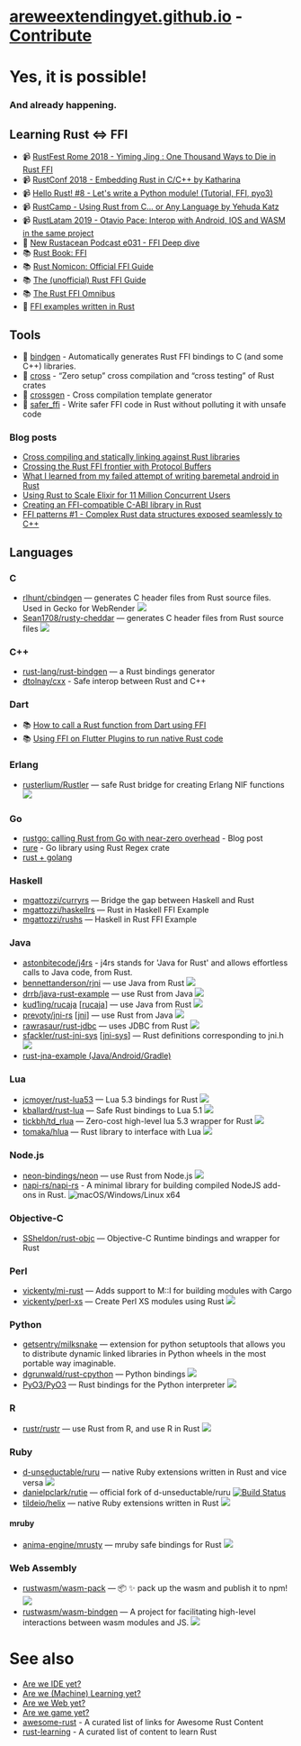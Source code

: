 # [areweextendingyet.github.io](https://areweextendingyet.github.io) - [Contribute](https://github.com/areweextendingyet/areweextendingyet.github.io/)

# Yes, it is possible!
### And already happening.

## Learning Rust <=> FFI

- 📹 [RustFest Rome 2018 - Yiming Jing : One Thousand Ways to Die in Rust FFI](https://www.youtube.com/watch?v=kGj-Fxg5txQ)
- 📹 [RustConf 2018 - Embedding Rust in C/C++ by Katharina](https://www.youtube.com/watch?v=x9acx2zgx4Q)
- 📹 [Hello Rust! #8 - Let's write a Python module! (Tutorial, FFI, pyo3)](https://www.youtube.com/watch?v=D9r__qxtRMQ)
- 📹 [RustCamp - Using Rust from C... or Any Language by Yehuda Katz](https://www.youtube.com/watch?v=GktVBv76fe0)
- 📹 [RustLatam 2019 - Otavio Pace: Interop with Android, IOS and WASM in the same project](https://www.youtube.com/watch?v=W-HUyTwV4LA)
- 🎼 [New Rustacean Podcast e031 - FFI Deep dive](https://newrustacean.com/show_notes/e031/index.html)
- 📚 [Rust Book: FFI](https://doc.rust-lang.org/book/ffi.html)
- 📚 [Rust Nomicon: Official FFI Guide](https://doc.rust-lang.org/nomicon/ffi.html)
- 📚 [The (unofficial) Rust FFI Guide](https://michael-f-bryan.github.io/rust-ffi-guide/overview.html)
- 📚 [The Rust FFI Omnibus](http://jakegoulding.com/rust-ffi-omnibus/)
- 📝 [FFI examples written in Rust](https://github.com/alexcrichton/rust-ffi-examples)

## Tools

- 🔧 [bindgen](https://rust-lang.github.io/rust-bindgen/) - Automatically generates Rust FFI bindings to C (and some C++) libraries.
- 🔧 [cross](https://github.com/rust-embedded/cross) - “Zero setup” cross compilation and “cross testing” of Rust crates 
- 🔧 [crossgen](https://github.com/yoshuawuyts/crossgen) - Cross compilation template generator
- 🔧 [safer_ffi](https://github.com/getditto/safer_ffi) - Write safer FFI code in Rust without polluting it with unsafe code 

### Blog posts

- [Cross compiling and statically linking against Rust libraries](https://medium.com/csis-techblog/cross-compiling-and-statically-linking-against-rust-libraries-2c02ee2c01af)
- [Crossing the Rust FFI frontier with Protocol Buffers](https://hacks.mozilla.org/2019/04/crossing-the-rust-ffi-frontier-with-protocol-buffers/)
- [What I learned from my failed attempt of writing baremetal android in Rust](https://onatm.dev/2019/04/22/what-i-learned-from-my-failed-attempt-of-writing-baremetal-android-in-rust/)
- [Using Rust to Scale Elixir for 11 Million Concurrent Users](https://blog.discordapp.com/using-rust-to-scale-elixir-for-11-million-concurrent-users-c6f19fc029d3)
- [Creating an FFI-compatible C-ABI library in Rust](https://dev.to/verkkokauppacom/creating-an-ffi-compatible-c-abi-library-in-rust-5dji)
- [FFI patterns #1 - Complex Rust data structures exposed seamlessly to C++](https://crisal.io/words/2020/02/28/C++-rust-ffi-patterns-1-complex-data-structures.html)

## Languages

### C
  * [rlhunt/cbindgen](https://github.com/eqrion/cbindgen) — generates C header files from Rust source files. Used in Gecko for WebRender [<img src="https://api.travis-ci.org/eqrion/cbindgen.svg?branch=master">](https://travis-ci.org/eqrion/cbindgen)
  * [Sean1708/rusty-cheddar](https://github.com/Sean1708/rusty-cheddar) — generates C header files from Rust source files [<img src="https://api.travis-ci.org/Sean1708/rusty-cheddar.svg?branch=master">](https://travis-ci.org/Sean1708/rusty-cheddar)

### C++
  * [rust-lang/rust-bindgen](https://github.com/rust-lang/rust-bindgen) — a Rust bindings generator
  * [dtolnay/cxx](https://github.com/dtolnay/cxx) - Safe interop between Rust and C++ 

### Dart
 * 📚 [How to call a Rust function from Dart using FFI](https://itnext.io/how-to-call-a-rust-function-from-dart-using-ffi-f48f3ea3af2c)
 * 📚 [Using FFI on Flutter Plugins to run native Rust code](https://medium.com/flutter-community/using-ffi-on-flutter-plugins-to-run-native-rust-code-d64c0f14f9c2)

### Erlang
  * [rusterlium/Rustler](https://github.com/rusterlium/rustler) — safe Rust bridge for creating Erlang NIF functions [<img src="https://api.travis-ci.org/rusterlium/rustler.svg?branch=master">](https://travis-ci.org/rusterlium/rustler)

### Go
  * [rustgo: calling Rust from Go with near-zero overhead](https://blog.filippo.io/rustgo/) - Blog post
  * [rure](https://github.com/BurntSushi/rure-go) - Go library using Rust Regex crate
  * [rust + golang](https://github.com/medimatrix/rust-plus-golang)

### Haskell
  * [mgattozzi/curryrs](https://github.com/mgattozzi/curryrs) — Bridge the gap between Haskell and Rust
  * [mgattozzi/haskellrs](https://github.com/mgattozzi/haskellrs) — Rust in Haskell FFI Example
  * [mgattozzi/rushs](https://github.com/mgattozzi/rushs) — Haskell in Rust FFI Example

### Java
  * [astonbitecode/j4rs](https://github.com/astonbitecode/j4rs) - j4rs stands for 'Java for Rust' and allows effortless calls to Java code, from Rust.
  * [bennettanderson/rjni](https://github.com/benanders/rjni) — use Java from Rust [<img src="https://api.travis-ci.org/bennettanderson/rjni.svg?branch=master">](https://travis-ci.org/GravityScore/RustJNI)
  * [drrb/java-rust-example](https://github.com/drrb/java-rust-example) — use Rust from Java [<img src="https://api.travis-ci.org/drrb/java-rust-example.svg?branch=master">](https://travis-ci.org/drrb/java-rust-example)
  * [kud1ing/rucaja](https://github.com/kud1ing/rucaja) [[rucaja](https://crates.io/crates/rucaja)] — use Java from Rust [<img src="https://api.travis-ci.org/kud1ing/rucaja.svg?branch=master">](https://travis-ci.org/kud1ing/rucaja)
  * [prevoty/jni-rs](https://github.com/jni-rs/jni-rs) [[jni](https://crates.io/crates/jni)] — use Rust from Java [<img src="https://api.travis-ci.org/prevoty/jni-rs.svg?branch=master">](https://travis-ci.org/prevoty/jni-rs)
  * [rawrasaur/rust-jdbc](https://github.com/rawrasaur/rust-jdbc) — uses JDBC from Rust [<img src="https://api.travis-ci.org/rawrasaur/rust-jdbc.svg?branch=master">](https://travis-ci.org/rawrasaur/rust-jdbc)
  * [sfackler/rust-jni-sys](https://github.com/sfackler/rust-jni-sys) [[jni-sys](https://crates.io/crates/jni-sys)] — Rust definitions corresponding to jni.h [<img src="https://api.travis-ci.org/sfackler/rust-jni-sys.svg?branch=master">](https://travis-ci.org/sfackler/rust-jni-sys)
  * [rust-jna-example (Java/Android/Gradle)](https://github.com/bltavares/rust-over-jna-example)

### Lua
  * [jcmoyer/rust-lua53](https://github.com/jcmoyer/rust-lua53) — Lua 5.3 bindings for Rust [<img src="https://api.travis-ci.org/jcmoyer/rust-lua53.svg?branch=master">](https://travis-ci.org/jcmoyer/rust-lua53)
  * [kballard/rust-lua](https://github.com/kballard/rust-lua) — Safe Rust bindings to Lua 5.1 [<img src="https://api.travis-ci.org/kballard/rust-lua.svg">](https://travis-ci.org/kballard/rust-lua)
  * [tickbh/td_rlua](https://github.com/tickbh/td_rlua) — Zero-cost high-level lua 5.3 wrapper for Rust [<img src="https://api.travis-ci.org/tickbh/td_rlua.svg?branch=master">](https://travis-ci.org/tickbh/td_rlua)
  * [tomaka/hlua](https://github.com/tomaka/hlua) — Rust library to interface with Lua [<img src="https://api.travis-ci.org/tomaka/hlua.svg?branch=master">](https://travis-ci.org/tomaka/hlua)

### Node.js
  * [neon-bindings/neon](https://github.com/neon-bindings/neon) — use Rust from Node.js [<img src="https://api.travis-ci.org/neon-bindings/neon.svg?branch=master">](https://travis-ci.org/neon-bindings/neon)
  * [napi-rs/napi-rs](https://github.com/napi-rs/napi-rs) - A minimal library for building compiled NodeJS add-ons in Rust. ![macOS/Windows/Linux x64](https://github.com/napi-rs/napi-rs/workflows/macOS/Windows/Linux%20x64/badge.svg)

### Objective-C
  * [SSheldon/rust-objc](https://github.com/SSheldon/rust-objc) — Objective-C Runtime bindings and wrapper for Rust

### Perl
  * [vickenty/mi-rust](https://github.com/vickenty/mi-rust) — Adds support to M::I for building modules with Cargo
  * [vickenty/perl-xs](https://github.com/vickenty/perl-xs) — Create Perl XS modules using Rust [<img src="https://api.travis-ci.org/vickenty/perl-xs.svg?branch=master">](https://travis-ci.org/vickenty/perl-xs)

### Python
  * [getsentry/milksnake](https://github.com/getsentry/milksnake) — extension for python setuptools that allows you to distribute dynamic linked libraries in Python wheels in the most portable way imaginable.
  * [dgrunwald/rust-cpython](https://github.com/dgrunwald/rust-cpython) — Python bindings [<img src="https://api.travis-ci.org/dgrunwald/rust-cpython.svg?branch=master">](https://travis-ci.org/dgrunwald/rust-cpython)
  * [PyO3/PyO3](https://github.com/PyO3/PyO3) — Rust bindings for the Python interpreter [<img src="https://api.travis-ci.org/PyO3/pyo3.svg?branch=master">](https://travis-ci.org/PyO3/pyo3)

### R
  * [rustr/rustr](https://github.com/rustr/rustr) — use Rust from R, and use R in Rust [<img src="https://api.travis-ci.org/rustr/rustr.svg?branch=master">](https://travis-ci.org/rustr/rustr)

### Ruby
  * [d-unseductable/ruru](https://github.com/d-unseductable/ruru) — native Ruby extensions written in Rust and vice versa [<img src="https://api.travis-ci.org/d-unseductable/ruru.svg?branch=master">](https://travis-ci.org/d-unseductable/ruru)
  * [danielpclark/rutie](https://github.com/danielpclark/rutie) — official fork of d-unseductable/ruru [![Build Status](https://travis-ci.org/danielpclark/rutie.svg?branch=master)](https://travis-ci.org/danielpclark/rutie)
  * [tildeio/helix](https://github.com/tildeio/helix) — native Ruby extensions written in Rust [<img src="https://api.travis-ci.org/tildeio/helix.svg?branch=master">](https://travis-ci.org/tildeio/helix)
#### mruby
  * [anima-engine/mrusty](https://github.com/anima-engine/mrusty) — mruby safe bindings for Rust [<img src="https://api.travis-ci.org/anima-engine/mrusty.svg?branch=master">](https://travis-ci.org/anima-engine/mrusty)

### Web Assembly
  * [rustwasm/wasm-pack](https://github.com/rustwasm/wasm-pack) — :package: :sparkles: pack up the wasm and publish it to npm! [<img src="https://api.travis-ci.org/rustwasm/wasm-pack.svg?branch=master">](https://travis-ci.org/rustwasm/wasm-packn)
  * [rustwasm/wasm-bindgen](https://github.com/rustwasm/wasm-bindgen) — A project for facilitating high-level interactions between wasm modules and JS. [<img src="https://api.travis-ci.org/rustwasm/wasm-bindgen.svg?branch=master">](https://travis-ci.org/rustwasm/wasm-bindgen)


# See also

  - [Are we IDE yet?](https://areweideyet.com/)
  - [Are we (Machine) Learning yet?](https://www.arewelearningyet.com/)
  - [Are we Web yet?](http://www.arewewebyet.org/)
  - [Are we game yet?](http://arewegameyet.com/)
  - [awesome-rust](https://github.com/rust-unofficial/awesome-rust) - A curated list of links for Awesome Rust Content
  - [rust-learning](https://github.com/ctjhoa/rust-learning) - A curated list of content to learn Rust
